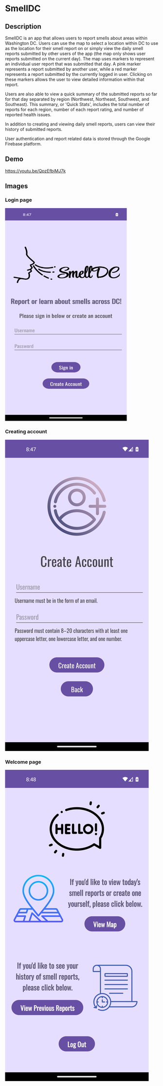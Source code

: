 # SmellDC

## Description
SmellDC is an app that allows users to report smells about areas within Washington DC. Users can use the map to select a location within DC to use as the location for their 
smell report on or simply view the daily smell reports submitted by other users of the app (the map only shows user reports submitted on the current day). 
The map uses markers to represent an individual user report that was submitted that day. A pink marker represents a report submitted by another user, while a red marker 
represents a report submitted by the currently logged in user. Clicking on these markers allows the user to view detailed information within that report.

Users are also able to view a quick summary of the submitted reports so far for that day separated by region (Northwest, Northeast, Southwest, and Southeast). 
This summary, or 'Quick Stats', includes the total number of reports for each region, number of each report rating, and number of reported health issues.

In addition to creating and viewing daily smell reports, users can view their history of submitted reports.

User authentication and report related data is stored through the Google Firebase platform.

## Demo 
https://youtu.be/QpzEfbjMJ7k

## Images
### Login page

<img src="images/1.png" width="400" height="700">

### Creating account
![Creating account](images/2.png)

### Welcome page

![Welcome page](images/3.png)


